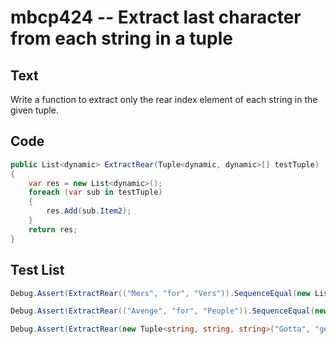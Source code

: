 # mbcp424 -- Extract last character from each string in a tuple

## Text

Write a function to extract only the rear index element of each string in the given tuple.

## Code

```csharp
public List<dynamic> ExtractRear(Tuple<dynamic, dynamic>[] testTuple) 
{
    var res = new List<dynamic>();
    foreach (var sub in testTuple)
    {
        res.Add(sub.Item2);
    }
    return res;
}
```

## Test List

```csharp
Debug.Assert(ExtractRear(("Mers", "for", "Vers")).SequenceEqual(new List<string> { "s", "r", "s" }));
```

```csharp
Debug.Assert(ExtractRear(("Avenge", "for", "People")).SequenceEqual(new List<char> { 'e', 'r', 'e' }));
```

```csharp
Debug.Assert(ExtractRear(new Tuple<string, string, string>("Gotta", "get", "go")).SequenceEqual(new List<char> { 'a', 't', 'o' }));
```
